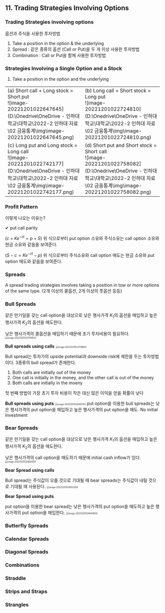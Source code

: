 ## 11. Trading Strategies Involving Options



### Trading Strategies involving options

옵션과 주식을 사용한 투자방법

1. Take a position in the option & the underlying
2. Spread : 같은 종류의 옵션 (Call or Put)을 두 개 이상 사용한 투자방법
3. Combination : Call or Put을 함께 사용한 투자방법

### Strategies Involving a Single Option and a Stock

1. Take a position in the option and the underlying

|                                                              |                                                              |
| ------------------------------------------------------------ | ------------------------------------------------------------ |
| (a) Short call + Long stock = Short put<br/>![image-20221201022647645](D:\Onedrive\OneDrive - 인하대학교\대학교\2022-2 인하대 자료\02 금융통계\img\image-20221201022647645.png) | (b) Long call + Short stock = Long put<br/>![image-20221201022724810](D:\Onedrive\OneDrive - 인하대학교\대학교\2022-2 인하대 자료\02 금융통계\img\image-20221201022724810.png) |
| (c) Long put and Long stock = Long call<br/>![image-20221201022742177](D:\Onedrive\OneDrive - 인하대학교\대학교\2022-2 인하대 자료\02 금융통계\img\image-20221201022742177.png) | (d) Short put and Short stock = Short call<br/>![image-20221201022758082](D:\Onedrive\OneDrive - 인하대학교\대학교\2022-2 인하대 자료\02 금융통계\img\image-20221201022758082.png) |




### Profit Pattern

이렇게 나오는 이유는?

✔ put call parity

 ($c+Ke^{-rt}=p+S$)
위 식으로부터 put option 소유와 주식소유는 call option 소유와 현금 소유와 같음을 보여준다.

 ($S-c=Ke^{-rt} - p$)
위 식으로부터 주식소유와 call option 매도는 현금 소유와 put option 매도와 같음을 보여준다.

### Spreads

A spread trading strategies involves taking a position in tow or more options of the same type. (2개 이상의 콜옵션, 2개 이상의 풋옵션 등등)

### Bull Spreads

같은 만기일을 갖는 call option을 대상으로 낮은 행사가격 $K_1$의 옵션을 매입하고 높은 행사가격 $K_2$의 옵션을 매도한다.

낮은 행사가격의 콜옵션을 매입하기 때문에 초기 투자비용이 필요하다.
<img src="D:\Onedrive\OneDrive - 인하대학교\대학교\2022-2 인하대 자료\02 금융통계\img\image-20221201023709522.png" alt="image-20221201023709522" style="zoom:50%;" />



**Bull spreads using calls**
<img src="D:\Onedrive\OneDrive - 인하대학교\대학교\2022-2 인하대 자료\02 금융통계\img\image-20221201023716683.png" alt="image-20221201023716683" style="zoom:50%;" />



Bull spread는 투자가의 upside potential과 downside risk에 제한을 두는 투자방법이다. 3종류의 bull spread가 존재한다.

1. Both calls are initially out of the money
2. One call is initially in the money, and the other call is out of the money
3. Both calls are initially in the moeny

첫 번째 방법이 가장 초기 투자 비용이 작은 대신 많은 이익을 얻을 확률이 낮다

**Bull spreads using puts**
<img src="D:\Onedrive\OneDrive - 인하대학교\대학교\2022-2 인하대 자료\02 금융통계\img\image-20221201024007412.png" alt="image-20221201024007412" style="zoom:50%;" />
put option을 이용한 bull spreads는 낮은 행사가격의 put option을 매입하고 높은 행사가격의 put option을 매도. No initial Investment

### Bear Spreads

같은 만기일을 갖는 call option을 대상으로 낮은 행사가격 $K_1$의 옵션을 매입하고 높은 행사가격 $K_2$의 옵션을 매도한다.

낮은 행사가격의 call option을 매도하기 때문에 initial cash inflow가 있다.
<img src="D:\Onedrive\OneDrive - 인하대학교\대학교\2022-2 인하대 자료\02 금융통계\img\image-20221201024500551.png" alt="image-20221201024500551" style="zoom:50%;" />

**Bear Spread using calls**

Bull spread는 주식값이 오를 것으로 기대될 때 bear spreads는 주식값이 내릴 것으로 기대될 때 사용된다.
<img src="D:\Onedrive\OneDrive - 인하대학교\대학교\2022-2 인하대 자료\02 금융통계\img\image-20221201024553293.png" alt="image-20221201024553293" style="zoom:50%;" />

**Bear  Spread using puts**

put option을 이용한 bear spread는 낮은 행사가격의 put option을 매도하고 높은 행사가격의 put option을 매입한다.
<img src="D:\Onedrive\OneDrive - 인하대학교\대학교\2022-2 인하대 자료\02 금융통계\img\image-20221201024640820.png" alt="image-20221201024640820" style="zoom:50%;" />



### Butterfly Spreads



### Calendar Spreads



### Diagonal Spreads



### Combinations



### Straddle



### Strips and Straps



### Strangles



